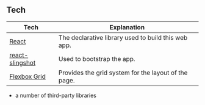
## Tech
Tech | Explanation
|---|---|
[React](https://facebook.github.io/react/) | The declarative library used to build this web app.
[react-slingshot](https://github.com/coryhouse/react-slingshot) | Used to bootstrap the app.
[Flexbox Grid](http://flexboxgrid.com/) | Provides the grid system for the layout of the page.
+ a number of third-party libraries
